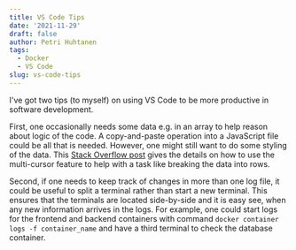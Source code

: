 ```yaml
---
title: VS Code Tips
date: '2021-11-29'
draft: false
author: Petri Huhtanen
tags:
  - Docker
  - VS Code
slug: vs-code-tips
---
```


I've got two tips (to myself) on using VS Code to be more productive in software development.

First, one occasionally needs some data e.g. in an array to help reason about logic of the code. A copy-and-paste operation into a JavaScript file could be all that is needed. However, one might still want to do some styling of the data. This [Stack Overflow post](https://stackoverflow.com/questions/42171775/vscode-break-comma-separated-values-into-rows) gives the details on how to use the multi-cursor feature to help with a task like breaking the data into rows.

Second, if one needs to keep track of changes in more than one log file, it could be useful to split a terminal rather than start a new terminal. This ensures that the terminals are located side-by-side and it is easy see, when any new information arrives in the logs. For example, one could start logs for the frontend and backend containers with command `docker container logs -f container_name` and have a third terminal to check the database container.

